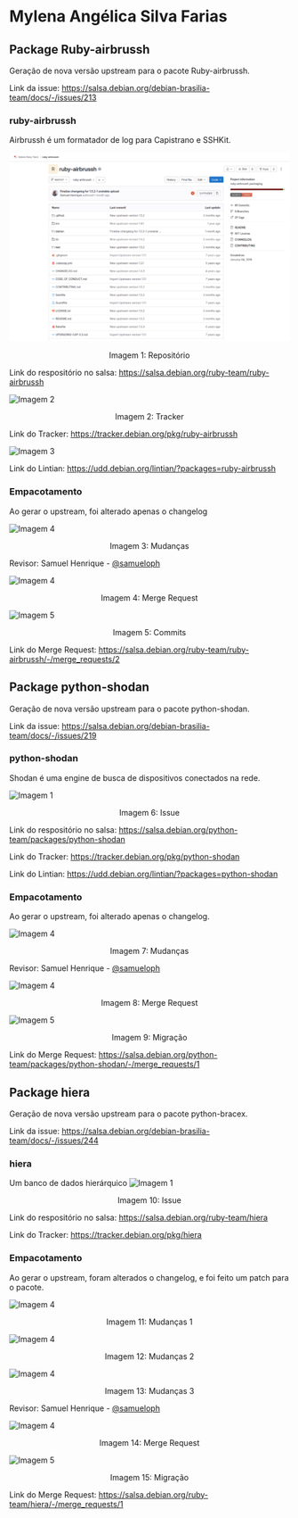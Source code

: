 # Mylena Angélica Silva Farias

## Package Ruby-airbrussh
Geração de nova versão upstream para o pacote Ruby-airbrussh.

Link da issue: <https://salsa.debian.org/debian-brasilia-team/docs/-/issues/213>

###  ruby-airbrussh
Airbrussh é um formatador de log para Capistrano e SSHKit.

![Imagem 1](https://github.com/Mylena-angelica/Debian-GCES-24.1/blob/a71747b1338d2789e1901914c5a569e380c15f18/docs/img/mylena/brussh-rep.png)
<div align="center">
  Imagem 1: Repositório
</div>

Link do respositório no salsa: <https://salsa.debian.org/ruby-team/ruby-airbrussh>

![Imagem 2](https://raw.githubusercontent.com/Mylena-angelica/GCES-24.1/main/Sprint1/assets/mylena_angelica/brussh-tracker.png)
<div align="center">
  Imagem 2: Tracker
</div>

Link do Tracker: <https://tracker.debian.org/pkg/ruby-airbrussh>

![Imagem 3](https://raw.githubusercontent.com/Mylena-angelica/GCES-24.1/main/Sprint1/assets/mylena_angelica/brussh-lintian.png)

Link do Lintian: <https://udd.debian.org/lintian/?packages=ruby-airbrussh>

### Empacotamento
Ao gerar o upstream, foi alterado apenas o changelog

![Imagem 4](https://raw.githubusercontent.com/Mylena-angelica/GCES-24.1/main/Sprint1/assets/mylena_angelica/brussh-changes.png)
<div align="center">
  Imagem 3: Mudanças
</div>


Revisor: Samuel Henrique - [@samueloph](https://salsa.debian.org/samueloph)

![Imagem 4](https://raw.githubusercontent.com/Mylena-angelica/GCES-24.1/main/Sprint1/assets/mylena_angelica/brussh-merge-overview.png)
<div align="center">
  Imagem 4: Merge Request
</div>

![Imagem 5](https://raw.githubusercontent.com/Mylena-angelica/GCES-24.1/main/Sprint1/assets/mylena_angelica/brussh-commits.png)
<div align="center">
  Imagem 5: Commits
</div>

Link do Merge Request: <https://salsa.debian.org/ruby-team/ruby-airbrussh/-/merge_requests/2>

## Package python-shodan
Geração de nova versão upstream para o pacote python-shodan.

Link da issue: <https://salsa.debian.org/debian-brasilia-team/docs/-/issues/219>

###  python-shodan
Shodan é uma engine de busca de dispositivos conectados na rede.

![Imagem 1](https://raw.githubusercontent.com/Mylena-angelica/GCES-24.1/main/Sprint1/assets/mylena_angelica/shodan-issue.jpeg)
<div align="center">
  Imagem 6: Issue
</div>

Link do respositório no salsa: <https://salsa.debian.org/python-team/packages/python-shodan>

Link do Tracker: <https://tracker.debian.org/pkg/python-shodan>

Link do Lintian: <https://udd.debian.org/lintian/?packages=python-shodan>

### Empacotamento
Ao gerar o upstream, foi alterado apenas o changelog.

![Imagem 4](https://raw.githubusercontent.com/Mylena-angelica/GCES-24.1/main/Sprint1/assets/mylena_angelica/shodan-changes.png)
<div align="center">
  Imagem 7: Mudanças
</div>


Revisor: Samuel Henrique - [@samueloph](https://salsa.debian.org/samueloph)

![Imagem 4](https://raw.githubusercontent.com/Mylena-angelica/GCES-24.1/main/Sprint1/assets/mylena_angelica/shodan-merge-overview.jpeg)
<div align="center">
  Imagem 8: Merge Request
</div>

![Imagem 5](https://raw.githubusercontent.com/Mylena-angelica/GCES-24.1/main/Sprint1/assets/mylena_angelica/shodan-migrate-testing.jpeg)
<div align="center">
  Imagem 9: Migração
</div>

Link do Merge Request: <https://salsa.debian.org/python-team/packages/python-shodan/-/merge_requests/1>

## Package hiera 
Geração de nova versão upstream para o pacote python-bracex.

Link da issue: <https://salsa.debian.org/debian-brasilia-team/docs/-/issues/244>

###  hiera 
Um banco de dados hierárquico
![Imagem 1](https://raw.githubusercontent.com/Mylena-angelica/GCES-24.1/main/Sprint1/assets/mylena_angelica/hiera-issue.jpeg)
<div align="center">
  Imagem 10: Issue
</div>

Link do respositório no salsa: <https://salsa.debian.org/ruby-team/hiera>

Link do Tracker: <https://tracker.debian.org/pkg/hiera>

### Empacotamento
Ao gerar o upstream, foram alterados o changelog, e foi feito um patch para o pacote.

![Imagem 4](https://raw.githubusercontent.com/Mylena-angelica/GCES-24.1/main/Sprint1/assets/mylena_angelica/hiera-changes1.jpeg)
<div align="center">
  Imagem 11: Mudanças 1
</div>


![Imagem 4](https://raw.githubusercontent.com/Mylena-angelica/GCES-24.1/main/Sprint1/assets/mylena_angelica/hiera-changes2.jpeg)
<div align="center">
  Imagem 12: Mudanças 2
</div>


![Imagem 4](https://raw.githubusercontent.com/Mylena-angelica/GCES-24.1/main/Sprint1/assets/mylena_angelica/hiera-changes3.jpeg)
<div align="center">
  Imagem 13: Mudanças 3
</div>


Revisor: Samuel Henrique - [@samueloph](https://salsa.debian.org/samueloph)

![Imagem 4](https://raw.githubusercontent.com/Mylena-angelica/GCES-24.1/main/Sprint1/assets/mylena_angelica/hiera-merge-overview.jpeg)
<div align="center">
  Imagem 14: Merge Request
</div>

![Imagem 5](https://raw.githubusercontent.com/Mylena-angelica/GCES-24.1/main/Sprint1/assets/mylena_angelica/hiera-migrate-testing.jpeg)
<div align="center">
  Imagem 15: Migração
</div>

Link do Merge Request: <https://salsa.debian.org/ruby-team/hiera/-/merge_requests/1>